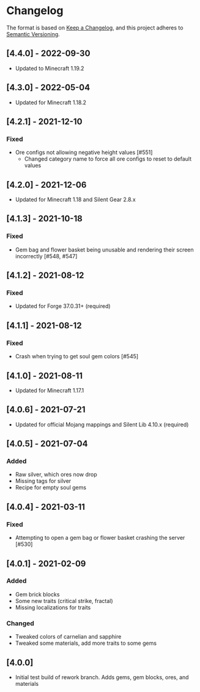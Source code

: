 # Changelog

The format is based on [Keep a Changelog](https://keepachangelog.com/en/1.0.0/),
and this project adheres to [Semantic Versioning](https://semver.org/spec/v2.0.0.html).

## [4.4.0] - 2022-09-30
- Updated to Minecraft 1.19.2

## [4.3.0] - 2022-05-04
- Updated for Minecraft 1.18.2

## [4.2.1] - 2021-12-10
### Fixed
- Ore configs not allowing negative height values [#551]
  - Changed category name to force all ore configs to reset to default values

## [4.2.0] - 2021-12-06
- Updated for Minecraft 1.18 and Silent Gear 2.8.x

## [4.1.3] - 2021-10-18
### Fixed
- Gem bag and flower basket being unusable and rendering their screen incorrectly [#548, #547]

## [4.1.2] - 2021-08-12
### Fixed
- Updated for Forge 37.0.31+ (required)

## [4.1.1] - 2021-08-12
### Fixed
- Crash when trying to get soul gem colors [#545]

## [4.1.0] - 2021-08-11
- Updated for Minecraft 1.17.1

## [4.0.6] - 2021-07-21
- Updated for official Mojang mappings and Silent Lib 4.10.x (required)

## [4.0.5] - 2021-07-04
### Added
- Raw silver, which ores now drop
- Missing tags for silver
- Recipe for empty soul gems

## [4.0.4] - 2021-03-11
### Fixed
- Attempting to open a gem bag or flower basket crashing the server [#530]

## [4.0.1] - 2021-02-09
### Added
- Gem brick blocks
- Some new traits (critical strike, fractal)
- Missing localizations for traits
### Changed
- Tweaked colors of carnelian and sapphire
- Tweaked some materials, add more traits to some gems

## [4.0.0]
- Initial test build of rework branch. Adds gems, gem blocks, ores, and materials
